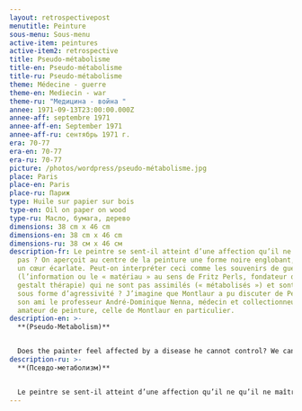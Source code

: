 ```yaml
---
layout: retrospectivepost
menutitle: Peinture
sous-menu: Sous-menu
active-item: peintures
active-item2: retrospective
title: Pseudo-métabolisme
title-en: Pseudo-métabolisme
title-ru: Pseudo-métabolisme
theme: Médecine - guerre
theme-en: Mediecin - war
theme-ru: "Медицина - война "
annee: 1971-09-13T23:00:00.000Z
annee-aff: septembre 1971
annee-aff-en: September 1971
annee-aff-ru: сентябрь 1971 г.
era: 70-77
era-en: 70-77
era-ru: 70-77
picture: /photos/wordpress/pseudo-métabolisme.jpg
place: Paris
place-en: Paris
place-ru: Париж
type: Huile sur papier sur bois
type-en: Oil on paper on wood
type-ru: Масло, бумага, дерево
dimensions: 38 cm x 46 cm
dimensions-en: 38 cm x 46 cm
dimensions-ru: 38 см x 46 см
description-fr: Le peintre se sent-il atteint d’une affection qu’il ne maîtrise
  pas ? On aperçoit au centre de la peinture une forme noire englobant, écrasant
  un cœur écarlate. Peut-on interpréter ceci comme les souvenirs de guerre
  (l’information ou le « matériau » au sens de Fritz Perls, fondateur de la
  gestalt thérapie) qui ne sont pas assimilés (« métabolisés ») et sont projetés
  sous forme d’agressivité ? J’imagine que Montlaur a pu discuter de Perls avec
  son ami le professeur André-Dominique Nenna, médecin et collectionneur, grand
  amateur de peinture, celle de Montlaur en particulier.
description-en: >-
  **(Pseudo-Metabolism)**


  Does the painter feel affected by a disease he cannot control? We can see in the center of the painting a black shape encompassing and crushing a scarlet heart. Can we interpret this as war memories (information or "material" according to the theory of Fritz Perls, founder of Gestalt Therapy), which cannot be assimilated ("metabolized") and are projected in the form of aggression? I imagine that Montlaur was able to discuss this theory with his friend Professor André-Dominique Nenna, a doctor and art collector, a great lover of paintings, Montlaur's in particular.
description-ru: >-
  **(Псевдо-метаболизм)**


  Le peintre se sent-il atteint d’une affection qu’il ne qu’il ne maîtrise pas ? On apperçoit au centre de la peinture une forme noire englobant, écrasant un cœur écarlate. Peut-on interpréter cette forme comme les souvenirs de guerre (l’information ou le « matériau » au sens de Fritz Perls, fondateur de la gestalt thérapie) qui ne sont pas assimilés (« métabolisés ») et sont projetés sous forme d’agressivité ? J’imagine que Montlaur a pu discuter de Perls avec son ami le professeur André-Dominique Nenna, médecin et collectionneur, grand amateur de peinture, celle de Montlaur en particulier.
---
```

